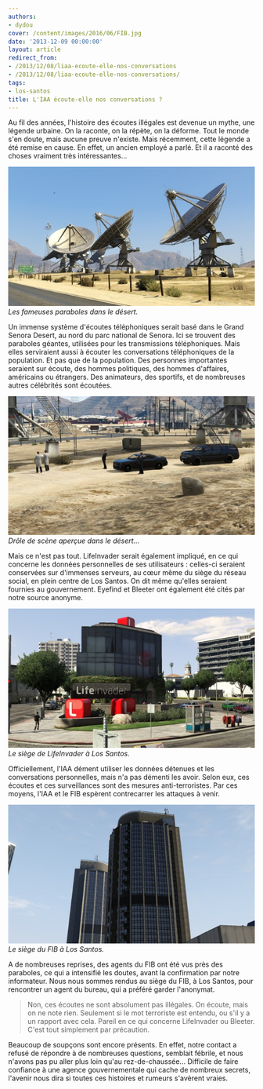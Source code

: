 ```yaml
---
authors:
- dydou
cover: /content/images/2016/06/FIB.jpg
date: '2013-12-09 00:00:00'
layout: article
redirect_from:
- /2013/12/08/liaa-ecoute-elle-nos-conversations
- /2013/12/08/liaa-ecoute-elle-nos-conversations/
tags:
- los-santos
title: L'IAA écoute-elle nos conversations ?
---
```



Au fil des années, l'histoire des écoutes illégales est devenue un mythe, une légende urbaine. On la raconte, on la répète, on la déforme. Tout le monde s'en doute, mais aucune preuve n'existe. Mais récemment, cette légende a été remise en cause. En effet, un ancien employé a parlé. Et il a raconté des choses vraiment très intéressantes...

![Les fameuses paraboles dans le désert.](/content/images/2016/06/FIB_0.jpg)
_Les fameuses paraboles dans le désert._

Un immense système d'écoutes téléphoniques serait basé dans le Grand Senora Desert, au nord du parc national de Senora. Ici se trouvent des paraboles géantes, utilisées pour les transmissions téléphoniques. Mais elles serviraient aussi à écouter les conversations téléphoniques de la population. Et pas que de la population. Des personnes importantes seraient sur écoute, des hommes politiques, des hommes d'affaires, américains ou étrangers. Des animateurs, des sportifs, et de nombreuses autres célébrités sont écoutées.

![Drôle de scène aperçue dans le désert...](/content/images/2016/06/FIB3.jpg)
_Drôle de scène aperçue dans le désert..._

Mais ce n'est pas tout. LifeInvader serait également impliqué, en ce qui concerne les données personnelles de ses utilisateurs : celles-ci seraient conservées sur d'immenses serveurs, au cœur même du siège du réseau social, en plein centre de Los Santos. On dit même qu'elles seraient fournies au gouvernement. Eyefind et Bleeter ont également été cités par notre source anonyme.

![Le siège de LifeInvader à Los Santos.](/content/images/2016/06/FIB2.jpg)
_Le siège de LifeInvader à Los Santos._

Officiellement, l'IAA dément utiliser les données détenues et les conversations personnelles, mais n'a pas démenti les avoir. Selon eux, ces écoutes et ces surveillances sont des mesures anti-terroristes. Par ces moyens, l'IAA et le FIB espèrent contrecarrer les attaques à venir.

![Le siège du FIB à Los Santos.](/content/images/2016/06/FIB1.jpg)
_Le siège du FIB à Los Santos._

A de nombreuses reprises, des agents du FIB ont été vus près des paraboles, ce qui a intensifié les doutes, avant la confirmation par notre informateur. Nous nous sommes rendus au siège du FIB, à Los Santos, pour rencontrer un agent du bureau, qui a préféré garder l'anonymat.

> Non, ces écoutes ne sont absolument pas illégales. On écoute, mais on ne note rien. Seulement si le mot terroriste est entendu, ou s'il y a un rapport avec cela. Pareil en ce qui concerne LifeInvader ou Bleeter. C'est tout simplement par précaution.

Beaucoup de soupçons sont encore présents. En effet, notre contact a refusé de répondre à de nombreuses questions, semblait fébrile, et nous n'avons pas pu aller plus loin qu'au rez-de-chaussée... Difficile de faire confiance à une agence gouvernementale qui cache de nombreux secrets, l'avenir nous dira si toutes ces histoires et rumeurs s'avèrent vraies.